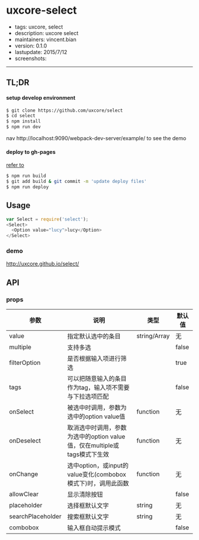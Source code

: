# uxcore-select

- tags: uxcore, select
- description: uxcore select
- maintainers: vincent.bian
- version: 0.1.0
- lastupdate: 2015/7/12
- screenshots:

---

## TL;DR

#### setup develop environment

```sh
$ git clone https://github.com/uxcore/select
$ cd select
$ npm install
$ npm run dev
```
nav http://localhost:9090/webpack-dev-server/example/ to see the demo

#### deploy to gh-pages
[refer to]( http://stackoverflow.com/questions/17643381/how-to-upload-my-angularjs-static-site-to-github-pages)
```sh
$ npm run build
$ git add build & git commit -m 'update deploy files'
$ npm run deploy
```

## Usage

```js
var Select = require('select');
<Select>
  <Option value="lucy">lucy</Option>
</Select>
```

### demo
http://uxcore.github.io/select/

## API

### props

|参数|说明|类型|默认值|
|---|----|---|------|
|value|指定默认选中的条目|string/Array|无|
|multiple|支持多选||false|
|filterOption|是否根据输入项进行筛选||true|
|tags|可以把随意输入的条目作为tag，输入项不需要与下拉选项匹配||false|
|onSelect|被选中时调用，参数为选中的option value值|function|无|
|onDeselect|取消选中时调用，参数为选中的option value值，仅在multiple或tags模式下生效|function|无|
|onChange|选中option，或input的value变化(combobox模式下)时，调用此函数|function|无|
|allowClear|显示清除按钮||false|
|placeholder|选择框默认文字|string|无|
|searchPlaceholder|搜索框默认文字|string|无|
|combobox|输入框自动提示模式||false|
